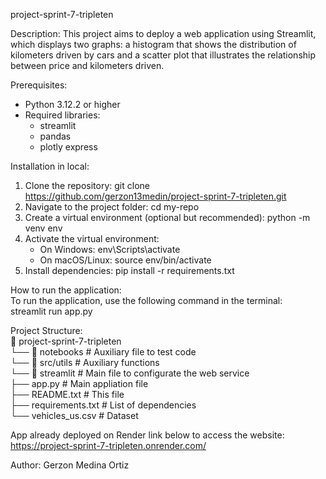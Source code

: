 project-sprint-7-tripleten

Description:
This project aims to deploy a web application using Streamlit, 
which displays two graphs: a histogram that shows the distribution 
of kilometers driven by cars and a scatter plot that illustrates the 
relationship between price and kilometers driven.


Prerequisites:
- Python 3.12.2 or higher
- Required libraries:
  - streamlit
  - pandas
  - plotly express



Installation in local:
1. Clone the repository:
   git clone https://github.com/gerzon13medin/project-sprint-7-tripleten.git
2. Navigate to the project folder:
   cd my-repo
3. Create a virtual environment (optional but recommended):
   python -m venv env
4. Activate the virtual environment:
   - On Windows: env\Scripts\activate
   - On macOS/Linux: source env/bin/activate
5. Install dependencies:
   pip install -r requirements.txt

How to run the application:  
To run the application, use the following command in the terminal:  
   streamlit run app.py


Project Structure:  
📂 project-sprint-7-tripleten    
└── 📂 notebooks             # Auxiliary file to test code                 
└── 📂 src/utils             # Auxiliary functions  
└── 📂 streamlit             # Main file to configurate the web service  
├── app.py                # Main appliation file  
├── README.txt            # This file  
├── requirements.txt      # List of dependencies  
└── vehicles_us.csv       # Dataset  
 


App already deployed on Render link below to access the website:
https://project-sprint-7-tripleten.onrender.com/


Author:
Gerzon Medina Ortiz